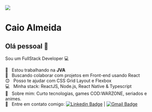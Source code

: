 
<img width="auto" src="https://github.com/tgmarinho/tgmarinho/blob/master/banner.png">


# Caio Almeida

## Olá pessoal 👋
Sou um FullStack Developer :computer:

 :rocket:  &nbsp; Estou trabalhando na **JVA**
 <br/> :purple_heart: &nbsp; Buscando colaborar com projetos em Front-end usando React
 <br/> :blush: &nbsp; Posso te ajudar com CSS Grid Layout e Flexbox
 <br/> :computer: &nbsp; Minha stack: ReactJS, Node.js, React Native & Typescript
 <br/> 💬  &nbsp; Sobre mim: Curto tecnologias, games COD:WARZONE, seriados e animes.
 <br/> :email: &nbsp; Entre em contato comigo: [![Linkedin Badge](https://img.shields.io/badge/-CaioAlmeida-blue?style=flat-square&logo=Linkedin&logoColor=white&link=https://www.linkedin.com/in/caio-almeida-599a1bb4/)](https://www.linkedin.com/in/caio-almeida-599a1bb4/) 
| 
[![Gmail Badge](https://img.shields.io/badge/-caioalmeidanaweb@gmail.com-c14438?style=flat-square&logo=Gmail&logoColor=white&link=mailto:caioalmeidanaweb@gmail.com)](mailto:caioalmeidanaweb@gmail.com)
